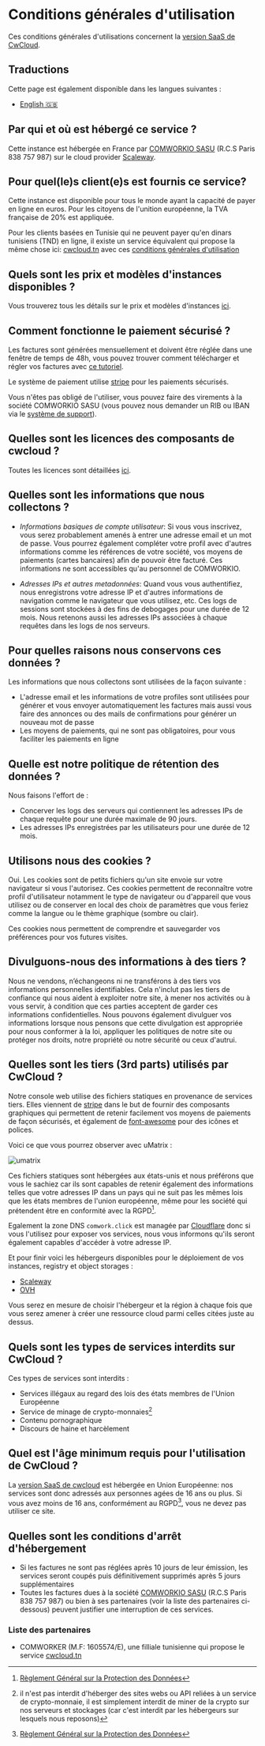 # Conditions générales d'utilisation

Ces conditions générales d'utilisations concernent la [version SaaS de CwCloud](https://cloud.comwork.io).

## Traductions

Cette page est également disponible dans les langues suivantes :
* [English 🇬🇧](../../terms.md)

## Par qui et où est hébergé ce service ?

Cette instance est hébergée en France par [COMWORKIO SASU](https://www.comwork.io) (R.C.S Paris 838 757 987) sur le cloud provider [Scaleway](https://www.scaleway.com).

## Pour quel(le)s client(e)s est fournis ce service?

Cette instance est disponible pour tous le monde ayant la capacité de payer en ligne en euros. Pour les citoyens de l'unition européenne, la TVA française de 20% est appliquée.

Pour les clients basées en Tunisie qui ne peuvent payer qu'en dinars tunisiens (TND) en ligne, il existe un service équivalent qui propose la même chose ici: [cwcloud.tn](https://cwcloud.tn) avec ces [conditions générales d'utilisation](https://doc.cwcloud.tn/docs/terms)

## Quels sont les prix et modèles d'instances disponibles ?

Vous trouverez tous les détails sur le prix et modèles d'instances [ici](../../sizing_pricing.md).

## Comment fonctionne le paiement sécurisé ?

Les factures sont générées mensuellement et doivent être réglée dans une fenêtre de temps de 48h, vous pouvez trouver comment télécharger et régler vos factures avec [ce tutoriel](./tutorials/console/public/billing.md).

Le système de paiement utilise [stripe](https://www.stripe.com) pour les paiements sécurisés.

Vous n'êtes pas obligé de l'utiliser, vous pouvez faire des virements à la société COMWORKIO SASU (vous pouvez nous demander un RIB ou IBAN via le [système de support](./tutorials/console/public/support.md)).

## Quelles sont les licences des composants de cwcloud ?

Toutes les licences sont détaillées [ici](../../licences.md).

## Quelles sont les informations que nous collectons ?

* _Informations basiques de compte utilisateur_: Si vous vous inscrivez, vous serez probablement amenés à entrer une adresse email et un mot de passe. Vous pourrez également compléter votre profil avec d'autres informations comme les références de votre société, vos moyens de paiements (cartes bancaires) afin de pouvoir être facturé. Ces informations ne sont accessibles qu'au personnel de COMWORKIO.

* _Adresses IPs et autres metadonnées_: Quand vous vous authentifiez, nous enregistrons votre adresse IP et d'autres informations de navigation comme le navigateur que vous utilisez, etc. Ces logs de sessions sont stockées à des fins de debogages pour une durée de 12 mois. Nous retenons aussi les adresses IPs associées à chaque requêtes dans les logs de nos serveurs.

## Pour quelles raisons nous conservons ces données ?

Les informations que nous collectons sont utilisées de la façon suivante :

* L'adresse email et les informations de votre profiles sont utilisées pour générer et vous envoyer automatiquement les factures mais aussi vous faire des annonces ou des mails de confirmations pour générer un nouveau mot de passe
* Les moyens de paiements, qui ne sont pas obligatoires, pour vous faciliter les paiements en ligne

## Quelle est notre politique de rétention des données ?

Nous faisons l'effort de :

* Concerver les logs des serveurs qui contiennent les adresses IPs de chaque requête pour une durée maximale de 90 jours.
* Les adresses IPs enregistrées par les utilisateurs pour une durée de 12 mois.

## Utilisons nous des cookies ?

Oui. Les cookies sont de petits fichiers qu'un site envoie sur votre navigateur si vous l'autorisez. Ces cookies permettent de reconnaître votre profil d'utilisateur notamment le type de navigateur ou d'appareil que vous utilisez ou de conserver en local des choix de paramètres que vous feriez comme la langue ou le thème graphique (sombre ou clair).

Ces cookies nous permettent de comprendre et sauvegarder vos préférences pour vos futures visites.

## Divulguons-nous des informations à des tiers ?

Nous ne vendons, n’échangeons ni ne transférons à des tiers vos informations personnelles identifiables. Cela n'inclut pas les tiers de confiance qui nous aident à exploiter notre site, à mener nos activités ou à vous servir, à condition que ces parties acceptent de garder ces informations confidentielles. Nous pouvons également divulguer vos informations lorsque nous pensons que cette divulgation est appropriée pour nous conformer à la loi, appliquer les politiques de notre site ou protéger nos droits, notre propriété ou notre sécurité ou ceux d'autrui.

## Quelles sont les tiers (3rd parts) utilisés par CwCloud ?

Notre console web utilise des fichiers statiques en provenance de services tiers. Elles viennent de [stripe](https://stripe.com) dans le but de fournir des composants graphiques qui permettent de retenir facilement vos moyens de paiements de façon sécurisés, et également de [font-awesome](https://fontawesome.com) pour des icônes et polices.

Voici ce que vous pourrez observer avec uMatrix :

![umatrix](../../img/umatrix.png)

Ces fichiers statiques sont hébergées aux états-unis et nous préférons que vous le sachiez car ils sont capables de retenir également des informations telles que votre adresses IP dans un pays qui ne suit pas les mêmes lois que les états membres de l'union européenne, même pour les société qui prétendent être en conformité avec la RGPD[^1].

Egalement la zone DNS `comwork.click` est managée par [Cloudflare](https://www.cloudflare.com) donc si vous l'utilisez pour exposer vos services, nous vous informons qu'ils seront également capables d'accéder à votre adresse IP.

Et pour finir voici les hébergeurs disponibles pour le déploiement de vos instances, registry et object storages :
* [Scaleway](https://www.scaleway.com)
* [OVH](https://www.ovhcloud.com)

Vous serez en mesure de choisir l'hébergeur et la région à chaque fois que vous serez amener à créer une ressource cloud parmi celles citées juste au dessus.

## Quels sont les types de services interdits sur CwCloud ?

Ces types de services sont interdits :

* Services illégaux au regard des lois des états membres de l'Union Européenne
* Service de minage de crypto-monnaies[^2]
* Contenu pornographique
* Discours de haine et harcèlement

## Quel est l'âge minimum requis pour l'utilisation de CwCloud ?

La [version SaaS de cwcloud](https://cloud.comwork.io) est hébergée en Union Européenne: nos services sont donc adressés aux personnes agées de 16 ans ou plus. Si vous avez moins de 16 ans, conformément au RGPD[^1], vous ne devez pas utiliser ce site.

## Quelles sont les conditions d'arrêt d'hébergement

* Si les factures ne sont pas réglées après 10 jours de leur émission, les services seront coupés puis définitivement supprimés après 5 jours supplémentaires
* Toutes les factures dues à la société [COMWORKIO SASU](https://www.comwork.io) (R.C.S Paris 838 757 987) ou bien à ses partenaires (voir la liste des partenaires ci-dessous) peuvent justifier une interruption de ces services.

### Liste des partenaires

* COMWORKER (M.F: 1605574/E), une filliale tunisienne qui propose le service [cwcloud.tn](https://www.cwcloud.tn)

[^1]: [Règlement Général sur la Protection des Données](https://fr.wikipedia.org/wiki/R%C3%A8glement_g%C3%A9n%C3%A9ral_sur_la_protection_des_donn%C3%A9es)
[^2]: il n'est pas interdit d'héberger des sites webs ou API reliées à un service de crypto-monnaie, il est simplement interdit de miner de la crypto sur nos serveurs et stockages (car c'est interdit par les hébergeurs sur lesquels nous reposons)

